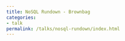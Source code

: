 ```yaml
---
title: NoSQL Rundown - Brownbag
categories:
- talk
permalink: /talks/nosql-rundown/index.html
---
```


